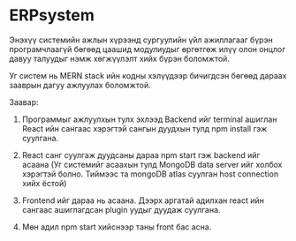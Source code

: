# ERPsystem
Энэхүү системийн ажлын хүрээнд сургуулийн үйл ажиллагааг бүрэн програмчлаагүй бөгөөд цаашид модулиудыг өргөтгөж илүү олон онцлог давуу талуудыг нэмж хөгжүүлэлт хийх бүрэн боломжтой.

Уг систем нь MERN stack ийн кодны хэлүүдээр бичигдсэн бөгөөд дараах зааврын дагуу ажлуулах боломжтой.

Заавар:

1. Программыг ажлуулхын тулх эхлээд Backend ийг terminal ашиглан React ийн сангаас хэрэгтэй сангын дуудхын тулд npm install гэж суулгана.
2. React санг суулгаж дуудсаны дараа npm start гэж backend ийг асаана (Уг системийг асаахын тулд MongoDB data server ийг холбох хэрэгтэй болно. Тиймээс та mongoDB atlas суулган host connection хийх ёстой)
3. Frontend ийг дараа нь асаана. Дээрх аргатай адилхан react ийн сангаас ашиглагдсан plugin уудыг дуудаж суулгана.

4. Мөн адил npm start хийснээр таны front бас асна. 
